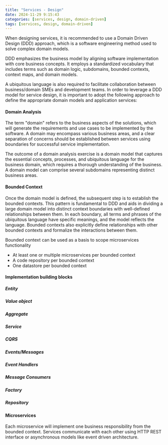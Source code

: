 ```yaml
---
title: "Services - Design"
date: 2024-11-29 9:15:43
categories: [services, design, domain-driven]
tags: [services, design, domain-driven]
---
```


When designing services, it is recommended to use a Domain Driven Design (DDD) approach, which is a software engineering method used to solve complex domain models.

DDD emphasizes the business model by aligning software implementation with core business concepts. It employs a standardized vocabulary that includes terms such as domain logic, subdomains, bounded contexts, context maps, and domain models.

A ubiquitous language is also required to facilitate collaboration between business/domain SMEs and development teams. In order to leverage a DDD model for service design, it is important to adopt the following approach to define the appropriate domain models and application services:

<h4>Domain Analysis</h4>
The term "domain" refers to the business aspects of the solutions, which will generate the requirements and use cases to be implemented by the software. A domain may encompass various business areas, and a clear separation of concerns should be established between services using boundaries for successful service implementation.

The outcome of a domain analysis exercise is a domain model that captures the essential concepts, processes, and ubiquitous language for the business domain, which requires a thorough understanding of the business. A domain model can comprise several subdomains representing distinct business areas.

<h4>Bounded Context</h4>
Once the domain model is defined, the subsequent step is to establish the bounded contexts. This pattern is fundamental to DDD and aids in dividing a large domain model into distinct context boundaries with well-defined relationships between them. In each boundary, all terms and phrases of the ubiquitous language have specific meanings, and the model reflects the language. Bounded contexts also explicitly define relationships with other bounded contexts and formalize the interactions between them.

Bounded context can be used as a basis to scope microservices functionality

<ul>
<li>At least one or multiple microservices per bounded context</li>
<li>A code repository per bounded context</li>
<li>One datastore per bounded context</li>
</ul>

<h4>Implementation building blocks</h4>
<h5>Entity</h5>
<h5>Value object</h5>
<h5>Aggregate</h5>
<h5>Service</h5>
<h5>CQRS</h5>
<h5>Events/Messages</h5>
<h5>Event Handlers</h5>
<h5>Message Consumers</h5>
<h5>Factory</h5>
<h5>Repository</h5>

<h4>Microservices</h4>
Each microservice will implement one business responsibility from the bounded context. Services communicate with each other using HTTP REST interface or asynchronous models like event driven architecture.
